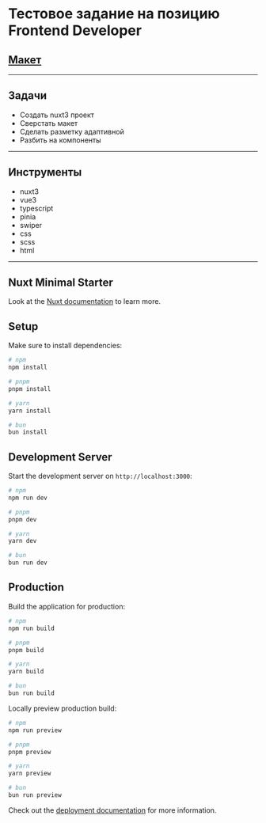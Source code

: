 # Тестовое задание на позицию Frontend Developer

## [Макет](<https://www.figma.com/design/tgNM39UTjEaE4YmwE4QurL/Тестовое-Vue-(Copy)?node-id=1-210&t=Yqj2TDLRbNwwU8jz-0>)

<hr>

## Задачи

- Создать nuxt3 проект
- Сверстать макет
- Сделать разметку адаптивной
- Разбить на компоненты

<hr>

## Инструменты

- nuxt3
- vue3
- typescript
- pinia
- swiper
- css
- scss
- html

<hr>

## Nuxt Minimal Starter

Look at the [Nuxt documentation](https://nuxt.com/docs/getting-started/introduction) to learn more.

## Setup

Make sure to install dependencies:

```bash
# npm
npm install

# pnpm
pnpm install

# yarn
yarn install

# bun
bun install
```

## Development Server

Start the development server on `http://localhost:3000`:

```bash
# npm
npm run dev

# pnpm
pnpm dev

# yarn
yarn dev

# bun
bun run dev
```

## Production

Build the application for production:

```bash
# npm
npm run build

# pnpm
pnpm build

# yarn
yarn build

# bun
bun run build
```

Locally preview production build:

```bash
# npm
npm run preview

# pnpm
pnpm preview

# yarn
yarn preview

# bun
bun run preview
```

Check out the [deployment documentation](https://nuxt.com/docs/getting-started/deployment) for more information.
